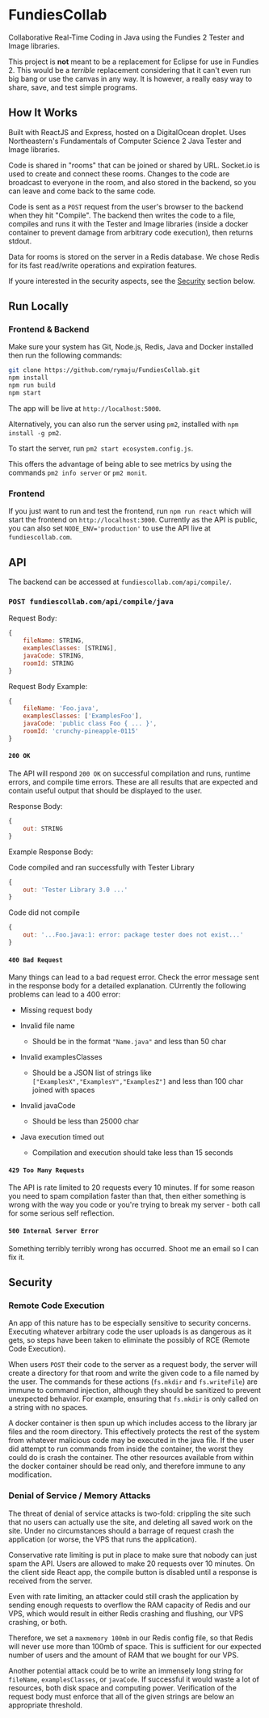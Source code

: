 # FundiesCollab

Collaborative Real-Time Coding in Java using the Fundies 2 Tester and Image libraries.

This project is **not** meant to be a replacement for Eclipse for use in Fundies 2. This would be a _terrible_ replacement considering that it can't even run big bang or use the canvas in any way. It is however, a really easy way to share, save, and test simple programs.

## How It Works

Built with ReactJS and Express, hosted on a DigitalOcean droplet. Uses Northeastern's Fundamentals of Computer Science 2 Java Tester and Image libraries.

Code is shared in "rooms" that can be joined or shared by URL. Socket.io is used to create and connect these rooms. Changes to the code are broadcast to everyone in the room, and also stored in the backend, so you can leave and come back to the same code.

Code is sent as a `POST` request from the user's browser to the backend when they hit "Compile". The backend then writes the code to a file, compiles and runs it with the Tester and Image libraries (inside a docker container to prevent damage from arbitrary code execution), then returns stdout.

Data for rooms is stored on the server in a Redis database. We chose Redis for its fast read/write operations and expiration features.

If youre interested in the security aspects, see the [Security](#Security) section below.

## Run Locally

### Frontend & Backend

Make sure your system has Git, Node.js, Redis, Java and Docker installed then run the following commands:

```sh
git clone https://github.com/rymaju/FundiesCollab.git
npm install
npm run build
npm start
```

The app will be live at `http://localhost:5000`.

Alternatively, you can also run the server using `pm2`, installed with `npm install -g pm2`.

To start the server, run `pm2 start ecosystem.config.js`.

This offers the advantage of being able to see metrics by using the commands `pm2 info server` or `pm2 monit`.

### Frontend

If you just want to run and test the frontend, run `npm run react` which will start the frontend on `http://localhost:3000`. Currently as the API is public, you can also set `NODE_ENV='production'` to use the API live at `fundiescollab.com`.

## API

The backend can be accessed at `fundiescollab.com/api/compile/`.

### `POST fundiescollab.com/api/compile/java`

Request Body:

```js
{
    fileName: STRING,
    examplesClasses: [STRING],
    javaCode: STRING,
    roomId: STRING
}
```

Request Body Example:

```js
{
    fileName: 'Foo.java',
    examplesClasses: ['ExamplesFoo'],
    javaCode: 'public class Foo { ... }',
    roomId: 'crunchy-pineapple-0115'
}
```

#### `200 OK`

The API will respond `200 OK` on successful compilation and runs, runtime errors, and compile time errors. These are all results that are expected and contain useful output that should be displayed to the user.

Response Body:

```js
{
    out: STRING
}
```

Example Response Body:

Code compiled and ran successfully with Tester Library

```js
{
    out: 'Tester Library 3.0 ...'
}
```

Code did not compile

```js
{
    out: '...Foo.java:1: error: package tester does not exist...'
}
```

#### `400 Bad Request`

Many things can lead to a bad request error. Check the error message sent in the response body for a detailed explanation. CUrrently the following problems can lead to a 400 error:

- Missing request body

- Invalid file name

  - Should be in the format `"Name.java"` and less than 50 char

- Invalid examplesClasses

  - Should be a JSON list of strings like `["ExamplesX","ExamplesY","ExamplesZ"]` and less than 100 char joined with spaces

- Invalid javaCode

  - Should be less than 25000 char

- Java execution timed out

  - Compilation and execution should take less than 15 seconds

#### `429 Too Many Requests`

The API is rate limited to 20 requests every 10 minutes. If for some reason you need to spam compilation faster than that, then either something is wrong with the way you code or you're trying to break my server - both call for some serious self reflection.

#### `500 Internal Server Error`

Something terribly terribly wrong has occurred. Shoot me an email so I can fix it.

## Security

### Remote Code Execution

An app of this nature has to be especially sensitive to security concerns. Executing whatever arbitrary code the user uploads is as dangerous as it gets, so steps have been taken to eliminate the possibly of RCE (Remote Code Execution).

When users `POST` their code to the server as a request body, the server will create a directory for that room and write the given code to a file named by the user. The commands for these actions (`fs.mkdir` and `fs.writeFile`) are immune to command injection, although they should be sanitized to prevent unexpected behavior. For example, ensuring that `fs.mkdir` is only called on a string with no spaces.

A docker container is then spun up which includes access to the library jar files and the room directory. This effectively protects the rest of the system from whatever malicious code may be executed in the java file. If the user did attempt to run commands from inside the container, the worst they could do is crash the container. The other resources available from within the docker container should be read only, and therefore immune to any modification.

### Denial of Service / Memory Attacks

The threat of denial of service attacks is two-fold: crippling the site such that no users can actually use the site, and deleting all saved work on the site. Under no circumstances should a barrage of request crash the application (or worse, the VPS that runs the application).

Conservative rate limiting is put in place to make sure that nobody can just spam the API. Users are allowed to make 20 requests over 10 minutes. On the client side React app, the compile button is disabled until a response is received from the server.

Even with rate limiting, an attacker could still crash the application by sending enough requests to overflow the RAM capacity of Redis and our VPS, which would result in either Redis crashing and flushing, our VPS crashing, or both.

Therefore, we set a `maxmemory 100mb` in our Redis config file, so that Redis will never use more than 100mb of space. This is sufficient for our expected number of users and the amount of RAM that we bought for our VPS.

Another potential attack could be to write an immensely long string for `fileName`, `examplesClasses`, or `javaCode`. If successful it would waste a lot of resources, both disk space and computing power. Verification of the request body must enforce that all of the given strings are below an appropriate threshold.
